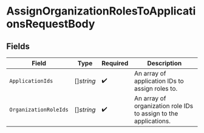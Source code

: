 # AssignOrganizationRolesToApplicationsRequestBody


## Fields

| Field                                                            | Type                                                             | Required                                                         | Description                                                      |
| ---------------------------------------------------------------- | ---------------------------------------------------------------- | ---------------------------------------------------------------- | ---------------------------------------------------------------- |
| `ApplicationIds`                                                 | []*string*                                                       | :heavy_check_mark:                                               | An array of application IDs to assign roles to.                  |
| `OrganizationRoleIds`                                            | []*string*                                                       | :heavy_check_mark:                                               | An array of organization role IDs to assign to the applications. |
